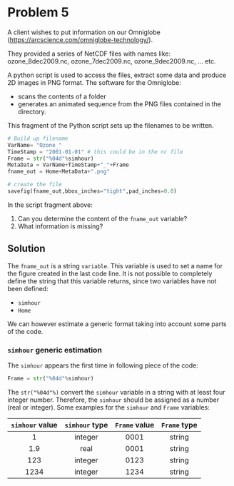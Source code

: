# Problem 5

A client wishes to put information on our Omniglobe (https://arcscience.com/omniglobe-technology/). 

They provided a series of NetCDF files with names like: ozone_8dec2009.nc, ozone_7dec2009.nc, ozone_9dec2009.nc, ... etc.

A python script is used to access the files, extract some data and produce 2D images in PNG format.
The software for the Omniglobe:

- scans the contents of a folder
- generates an animated sequence from the PNG files contained in the directory.

This fragment of the Python script sets up the filenames to be written.

```python
# Build up filename
VarName= "Ozone_"
TimeStamp = "2001-01-01" # this could be in the nc file
Frame = str("%04d"%simhour)
MetaData = VarName+TimeStamp+"_"+Frame
fname_out = Home+MetaData+".png"

# create the file
savefig(fname_out,bbox_inches="tight",pad_inches=0.0)
```

In the script fragment above:

1. Can you determine the content of the `fname_out` variable?
2. What information is missing?

## Solution

The `fname_out` is a string `variable`. This variable is used to set a name for the figure created in the last code line. It is not possible to completely define the string that this variable returns, since two variables have not been defined:

- `simhour`
- `Home`

We can however estimate a generic format taking into account some parts of the code.

### `simhour` generic estimation

The `simhour` appears the first time in following piece of the code:

```python
Frame = str("%04d"%simhour)
```

The `str("%04d"%)` convert the `simhour` variable in a string with at least four integer number. Therefore, the `simhour` should be assigned as a number (real or integer). Some examples for the `simhour` and `Frame` variables:

|`simhour` value |`simhour` type |`Frame` value | `Frame` type |
| :--: | :--:    | :--: | :--:   |
| 1    | integer | 0001 | string |
| 1.9  | real    | 0001 | string |
| 123  | integer | 0123 | string |
| 1234 | integer | 1234 | string |

